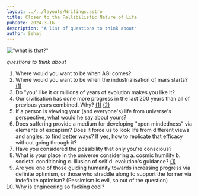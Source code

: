 ```yaml
---
layout: ../../layouts/Writings.astro
title: Closer to the Fallibilistic Nature of Life
pubDate: 2024-3-16
description: "A list of questions to think about"
author: Sehaj
---
```


!["what is that?"](/images/pink_wonder.png)

*questions to think about*


1. Where would you want to be when AGI comes? 
2. Where would you want to be when the industrialisation of mars starts? [(1)](https://caseyhandmer.wordpress.com/2021/05/21/new-opportunities-for-space-companies/)
3. Do "you" like it or millions of years of evolution makes you like it?
4. Our civilisation has done more progress in the last 200 years than all of previous years combined. Why? [(1)](https://www.youtube.com/watch?v=FG1qwlfDFkI&list=PLsE51P_yPQCRzJItkoRzu9HOGjYeFkfSB) [(2)](https://rootsofprogress.org/blog)
5. If a person is viewing your (and everyone's) life from universe's perspective, what would he say about yours?
6. Does suffering provide a medium for developing "open mindedness" via elements of escapism? Does it force us to look life from different views and angles, to find better ways? If yes, how to replicate that efficacy without going through it?
7. Have you considered the possibility that only you're conscious? 
8. What is your place in the universe considering a. cosmic humility b. societal conditioning c. illusion of self d. evolution's guidance? [(1)](https://www.youtube.com/watch?v=zpTxBkmr4LE&t=4s)
9. Are you one of those guiding humanity towards increasing progress via definite optimism, or those who straddle along to support the former via indefinite optimism? (Pessimism is evil, so out of the question)
10. Why is engineering so fucking cool?

